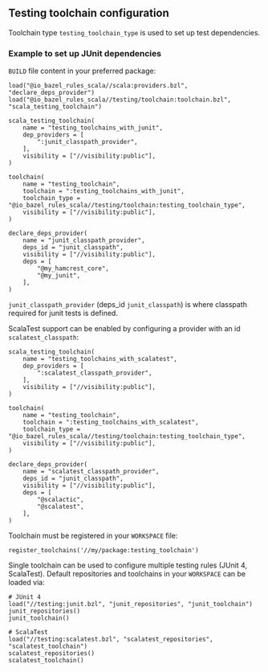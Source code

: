 ## Testing toolchain configuration

Toolchain type `testing_toolchain_type` is used to set up test dependencies. 

### Example to set up JUnit dependencies

`BUILD` file content in your preferred package:
```starlark
load("@io_bazel_rules_scala//scala:providers.bzl", "declare_deps_provider")
load("@io_bazel_rules_scala//testing/toolchain:toolchain.bzl", "scala_testing_toolchain")

scala_testing_toolchain(
    name = "testing_toolchains_with_junit",
    dep_providers = [
        ":junit_classpath_provider",
    ],
    visibility = ["//visibility:public"],
)

toolchain(
    name = "testing_toolchain",
    toolchain = ":testing_toolchains_with_junit",
    toolchain_type = "@io_bazel_rules_scala//testing/toolchain:testing_toolchain_type",
    visibility = ["//visibility:public"],
)

declare_deps_provider(
    name = "junit_classpath_provider",
    deps_id = "junit_classpath",
    visibility = ["//visibility:public"],
    deps = [
        "@my_hamcrest_core",
        "@my_junit",
    ],
)
```

`junit_classpath_provider` (deps_id `junit_classpath`) is where classpath required for junit tests
is defined.

ScalaTest support can be enabled by configuring a provider with an id `scalatest_classpath`:

```starlark
scala_testing_toolchain(
    name = "testing_toolchains_with_scalatest",
    dep_providers = [
        ":scalatest_classpath_provider",
    ],
    visibility = ["//visibility:public"],
)

toolchain(
    name = "testing_toolchain",
    toolchain = ":testing_toolchains_with_scalatest",
    toolchain_type = "@io_bazel_rules_scala//testing/toolchain:testing_toolchain_type",
    visibility = ["//visibility:public"],
)

declare_deps_provider(
    name = "scalatest_classpath_provider",
    deps_id = "junit_classpath",
    visibility = ["//visibility:public"],
    deps = [
        "@scalactic",
        "@scalatest",
    ],
)
```

Toolchain must be registered in your `WORKSPACE` file: 
```starlark
register_toolchains('//my/package:testing_toolchain')
```

Single toolchain can be used to configure multiple testing rules (JUnit 4, ScalaTest). Default 
repositories and toolchains in your `WORKSPACE` can be loaded via:
```starlark
# JUnit 4
load("//testing:junit.bzl", "junit_repositories", "junit_toolchain")
junit_repositories()
junit_toolchain()

# ScalaTest
load("//testing:scalatest.bzl", "scalatest_repositories", "scalatest_toolchain")
scalatest_repositories()
scalatest_toolchain()
```

